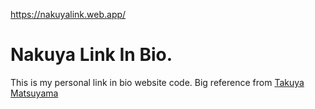 <a href="https://nakuyalink.web.app/">https://nakuyalink.web.app/</a>

# Nakuya Link In Bio.

This is my personal link in bio website code.
Big reference from <a href="https://github.com/craftzdog/link-in-bio">Takuya Matsuyama</a>
